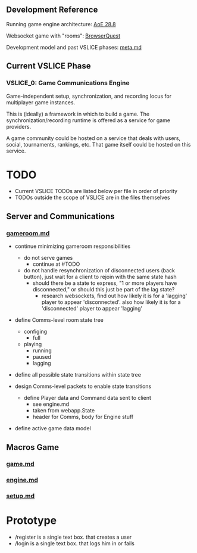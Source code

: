 ## Development Reference

Running game engine architecture: [AoE 28.8](http://www.gamasutra.com/view/feature/3094/1500_archers_on_a_288_network_.php)

Websocket game with "rooms": [BrowserQuest](https://github.com/mozilla/BrowserQuest)

Development model and past VSLICE phases: [meta.md](meta.md)

## Current VSLICE Phase

### VSLICE_0: Game Communications Engine

Game-independent setup, synchronization, and recording locus for multiplayer game instances.

This is (ideally) a framework in which to build a game.
The synchronization/recording runtime is offered as a service for game providers.

A game community could be hosted on a service that deals with users, social, tournaments, rankings, etc.
That game itself could be hosted on this service.

# TODO

- Current VSLICE TODOs are listed below per file in order of priority
- TODOs outside the scope of VSLICE are in the files themselves

## Server and Communications

### [gameroom.md](gameroom.md)

- continue minimizing gameroom responsibilities
    - do not serve games
        - continue at #TODO
    - do not handle resynchronization of disconnected users (back button), just wait for a client to rejoin with the same state hash
        - should there be a state to express, "1 or more players have disconnected," or should this just be part of the lag state?
            - research websockets, find out how likely it is for a 'lagging' player to appear 'disconnected'.  also how likely it is for a 'disconnected' player to appear 'lagging'
            

- define Comms-level room state tree
    - configing
        - full
    - playing
        - running
        - paused
        - lagging

- define all possible state transitions within state tree

- design Comms-level packets to enable state transitions
    - define Player data and Command data sent to client
        - see engine.md
        - taken from webapp.State
        - header for Comms, body for Engine stuff

- define active game data model

## Macros Game

### [game.md](game.md)
### [engine.md](engine.md)
### [setup.md](setup.md)

# Prototype

- /register is a single text box.  that creates a user
- /login is a single text box.  that logs him in or fails
